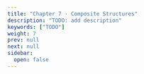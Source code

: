```yaml
---
title: "Chapter 7 · Composite Structures"
description: "TODO: add description"
keywords: ["TODO"]
weight: 7
prev: null
next: null
sidebar:
  open: false
---
```

